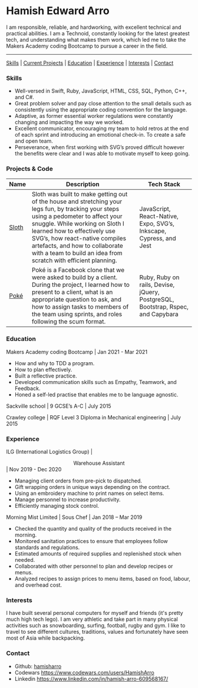 # Hamish Edward Arro

I am responsible, reliable, and hardworking, with excellent technical and practical abilities. I am a Technoid, constantly looking for the latest greatest tech, and understanding what makes them work, which led me to take the Makers Academy coding Bootcamp to pursue a career in the field. 
***
[Skills](#skills) | [Current Projects](#projects) | [Education](#education) | [Experience](#experience) | [Interests](#interests) | [Contact](#contact)

### <a name="skills">Skills</a>
- Well-versed in Swift, Ruby, JavaScript, HTML, CSS, SQL, Python, C++, and C#.
- Great problem solver and pay close attention to the small details such as consistently using the appropriate coding convention for the language.
- Adaptive, as former essential worker regulations were constantly changing and impacting the way we worked.
- Excellent communicator, encouraging my team to hold retros at the end of each sprint and introducing an emotional check-in. To create a safe and open team.
- Perseverance, when first working with SVG’s proved difficult however the benefits were clear and I was able to motivate myself to keep going.

### <a name="projects">Projects & Code</a>
| Name | Description | Tech Stack |
| ---- | ----------- | ---------- |
|[Sloth][2]|Sloth was built to make getting out of the house and stretching your legs fun, by tracking your steps using a pedometer to affect your snuggle. While working on Sloth I learned how to effectively use SVG’s, how react-native compiles artefacts, and how to collaborate with a team to build an idea from scratch with efficient planning. | JavaScript, React-Native, Expo, SVG’s, Inkscape, Cypress, and Jest |
|[Poké][3]|Poké is a Facebook clone that we were asked to build by a client.  During the project, I learned how to present to a client, what is an appropriate question to ask, and how to assign tasks to members of the team using sprints, and roles following the scum format. | Ruby, Ruby on rails, Devise, jQuery, PostgreSQL, Bootstrap, Rspec, and Capybara |

### <a name="education">Education</a>


Makers Academy coding Bootcamp | Jan 2021 - Mar 2021
- How and why to TDD a program.
- How to plan effectively.
- Built a reflective practice.
- Developed communication skills such as Empathy, Teamwork, and Feedback.
- Honed a self-led practise that enables me to be language agnostic.

Sackville school | 9 GCSE’s A-C | July 2015

Crawley college | RQF Level 3 Diploma in Mechanical engineering | July 2015

### <a name="experience">Experience</a>

ILG (International Logistics Group) | <div style="text-align: center;"> Warehouse Assistant </div> | Nov 2019 - Dec 2020

- Managing client orders from pre-pick to dispatched.
- Gift wrapping orders in unique ways depending on the contract.
- Using an embroidery machine to print names on select items.
- Manage personnel to increase productivity.
- Efficiently managing stock control.

Morning Mist Limited | Sous Chef | Jan 2018 – Mar 2019

- Checked the quantity and quality of the products received in the morning.
- Monitored sanitation practices to ensure that employees follow standards and regulations.
- Estimated amounts of required supplies and replenished stock when needed.
- Collaborated with other personnel to plan and develop recipes or menus.
- Analyzed recipes to assign prices to menu items, based on food, labour, and overhead cost.

### <a name="interests">Interests</a>
I have built several personal computers for myself and friends (it's pretty much high tech lego). I am very athletic and take part in many physical activities such as snowboarding, surfing, football, rugby and gym. I like to travel to see different cultures, traditions, values and fortunately have seen most of Asia while backpacking.

### <a name="contact">Contact</a>
- Github: [hamisharro][1]
- Codewars https://www.codewars.com/users/HamishArro
- Linkedin https://www.linkedin.com/in/hamish-arro-609568167/

[1]: https://github.com/hamisharro
[2]: https://github.com/SalarGhotaslo/Guilt_Trip
[3]: https://github.com/PetarSimonovic/acebook-poke
